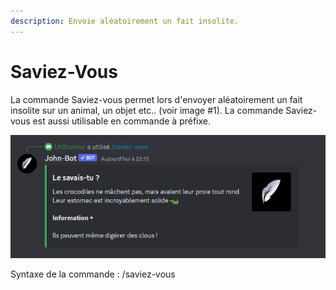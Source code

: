 ```yaml
---
description: Envoie aléatoirement un fait insolite.
---
```


# Saviez-Vous

La commande Saviez-vous permet lors d'envoyer aléatoirement un fait insolite sur un animal, un objet etc.. (voir image #1). La commande Saviez-vous est aussi utilisable en commande à préfixe.

![Image #1](../../../.gitbook/assets/Saviezvous.png)

Syntaxe de la commande : /saviez-vous
